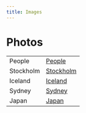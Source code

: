 ```yaml
---
title: Images
---
```


# Photos

| | |
|-|-|
| People | [People](http://gallery.fania.eu) |
| Stockholm | [Stockholm](http://stockholm.fania.eu) |
| Iceland | [Iceland](http://iceland.fania.eu) |
| Sydney | [Sydney](http://sydney.fania.eu) |
| Japan | [Japan](http://japan.fania.eu) |
